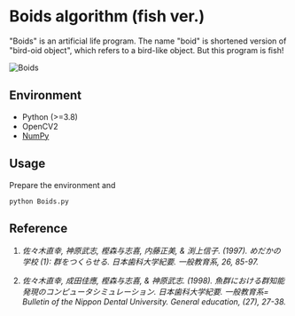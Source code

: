 # Boids algorithm (fish ver.)

"Boids" is an artificial life program.
The name "boid" is shortened version of "bird-oid object", which refers to a bird-like object.
But this program is fish!

![Boids](./Boids.gif)

## Environment

* Python (>=3.8)
* OpenCV2
* [NumPy](http://www.numpy.org/)

## Usage

Prepare the environment and

```commandline
python Boids.py
```

## Reference

1. *佐々木直幸, 神原武志, 樫森与志喜, 内藤正美, & 渕上信子. (1997). めだかの学校 (1): 群をつくらせる. 日本歯科大学紀要. 一般教育系, 26, 85-97.*

2. *佐々木直幸, 成田佳應, 樫森与志喜, & 神原武志. (1998). 魚群における群知能発現のコンピュータシミュレーション. 日本歯科大学紀要. 一般教育系= Bulletin of the Nippon Dental University. General education, (27), 27-38.*
